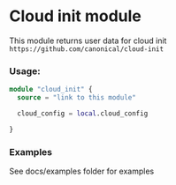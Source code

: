 # Cloud init module
This module returns user data for cloud init  
`https://github.com/canonical/cloud-init`

### Usage:
```terraform
module "cloud_init" {
  source = "link to this module"

  cloud_config = local.cloud_config

}
```

### Examples
See docs/examples folder for examples
